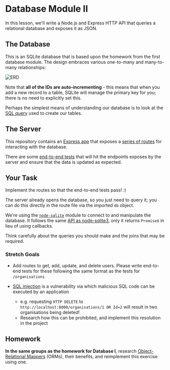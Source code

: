# Database Module II

In this lesson, we'll write a Node.js and Express HTTP API that queries a relational database and exposes it as JSON.


## The Database

This is an SQLite database that is based upon the homework from the first database module. The design embraces various one-to-many and many-to-many relationships:

![ERD](http://i.imgur.com/e8No8Xt.png)

Note that **all of the IDs are auto-incrementing** - this means that when you add a new record to a table, SQLite will manage the primary key for you; there is no need to explicitly set this.

Perhaps the simplest means of understanding our database is to look at the [SQL query](https://github.com/Code-Your-Future/db-module-ii/blob/master/data/transactions/create-tables.sql) used to create our tables.

## The Server

This repository contains an [Express app](https://github.com/Code-Your-Future/db-module-ii/blob/master/src/server.js) that exposes a [series of routes](https://github.com/Code-Your-Future/db-module-ii/blob/master/src/routes/organisations.js) for interacting with the database.

There are some [end-to-end tests](https://github.com/Code-Your-Future/db-module-ii/blob/master/test/e2e-test.js) that will hit the endpoints exposes by the server and ensure that the data is updated as expected.


## Your Task

Implement the routes so that the end-to-end tests pass! :)

The server already opens the database, so you just need to query it; you can do this directly in the route file via the imported `db` object.

We're using the [`node-sqlite`](https://github.com/kriasoft/node-sqlite) module to connect to and manipulate the database. It follows the same [API as node-sqlite3](https://github.com/mapbox/node-sqlite3/wiki/API), only it returns `Promise`s in lieu of using callbacks.

Think carefully about the queries you should make and the joins that may be required.


### Stretch Goals

* Add routes to get, add, update, and delete users. Please write end-to-end tests for these following the same format as the tests for `/organisations`.

* [SQL injection](https://en.wikipedia.org/wiki/SQL_injection) is a vulnerability via which malicious SQL code can be executed by an application
  * e.g. requesting `HTTP DELETE` to `http://localhost:8000/organisations/1 OR Id=2` will result in two organisations being deleted!
  * Research how this can be prohibited, and implement this resolution in the project


## Homework

**In the same groups as the homework for Database I**, research [Object-Relational Mappers](https://en.wikipedia.org/wiki/Object-relational_mapping) (ORMs), their benefits, and reimplement this exercise using one.